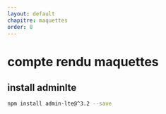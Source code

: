```yaml
---
layout: default
chapitre: maquettes
order: 8
---
```



# compte rendu maquettes

## install adminlte
```bash
npm install admin-lte@^3.2 --save
```
<!-- note -->



<!-- new slide -->